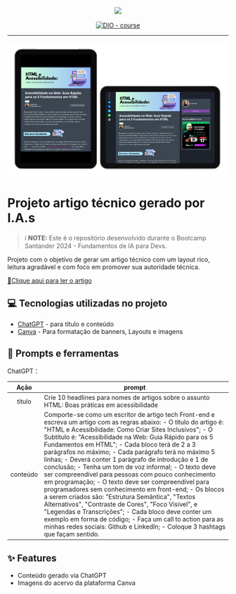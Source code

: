 <p align="center">
    <img width="100" src=".github/assets/banner.png">
</p>


<p align="center">
  <a href="https://dio.me/"><img src="https://img.shields.io/badge/DIO-Course-28DA77?logo=youtube" alt="DIO - course">
  </a>
  
  </a>
</p>

-------

<p align="center">
  <img 
    src=".github/assets/article-preview.png"
    width="600"  
  />
</p>

# Projeto artigo técnico gerado por I.A.s


 > ℹ️ **NOTE:** Este é o repositório desenvolvido durante o Bootcamp Santander 2024 - Fundamentos de IA para Devs.

Projeto com o objetivo de gerar um artigo técnico com um layout rico, leitura agradável e com foco em promover sua autoridade técnica.

<a href="https://web.dio.me/articles/acessibilidade-na-web-guia-rapido-para-os-5-fundamentos-em-html?back=%2Farticles&open-modal=true&page=1&order=oldest" title="View PDF now"> 📕Clique aqui para ler o artigo</a>

## 💻 Tecnologias utilizadas no projeto

- [ChatGPT](https://chat.openai.com/) - para título e conteúdo
- [Canva](https://www.canva.com/) - Para formatação de banners, Layouts e imagens


## 📄 Prompts e ferramentas


ChatGPT：

|   Ação   | prompt                                                                                                                                                                                                                                                                         |
| :------: | ------------------------------------------------------------------------------------------------------------------------------------------------------------------------------------------------------------------------------------------------------------------------------ |
|  título  | Crie 10 headlines para nomes de artigos sobre o assunto HTML: Boas práticas em acessibilidade |             
| conteúdo | Comporte-se como um escritor de artigo tech Front-end e escreva um artigo com as regras abaixo: - O título do artigo é: "HTML e Acessibilidade: Como Criar Sites Inclusivos"; - O Subtítulo é: "Acessibilidade na Web: Guia Rápido para os 5 Fundamentos em HTML"; - Cada bloco terá de 2 a 3 parágrafos no máximo; - Cada parágrafo terá no máximo 5 linhas; - Deverá conter 1 parágrafo de introdução e 1 de conclusão; - Tenha um tom de voz informal; - O texto deve ser compreendível para pessoas com pouco conhecimento em programação; - O texto deve ser compreendível para programadores sem conhecimento em front-end; - Os blocos a serem criados são: "Estrutura Semântica", "Textos Alternativos", "Contraste de Cores", "Foco Visível", e "Legendas e Transcrições"; - Cada bloco deve conter um exemplo em forma de código; - Faça um call to action para as minhas redes sociais: Github e LinkedIn; - Coloque 3 hashtags que façam sentido.|




## ✨ Features

- Conteúdo gerado via ChatGPT
- Imagens do acervo da plataforma Canva


